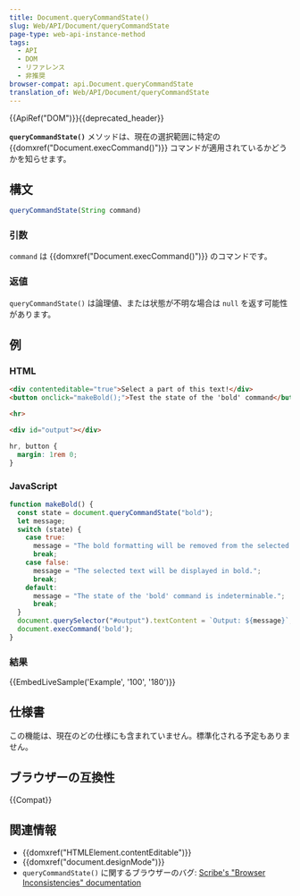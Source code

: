 ```yaml
---
title: Document.queryCommandState()
slug: Web/API/Document/queryCommandState
page-type: web-api-instance-method
tags:
  - API
  - DOM
  - リファレンス
  - 非推奨
browser-compat: api.Document.queryCommandState
translation_of: Web/API/Document/queryCommandState
---
```

{{ApiRef("DOM")}}{{deprecated_header}}

**`queryCommandState()`** メソッドは、現在の選択範囲に特定の {{domxref("Document.execCommand()")}} コマンドが適用されているかどうかを知らせます。

## 構文

```js
queryCommandState(String command)
```

### 引数

`command` は {{domxref("Document.execCommand()")}} のコマンドです。

### 返値

`queryCommandState()` は論理値、または状態が不明な場合は `null` を返す可能性があります。

## 例

### HTML

```html
<div contenteditable="true">Select a part of this text!</div>
<button onclick="makeBold();">Test the state of the 'bold' command</button>

<hr>

<div id="output"></div>
```

```css hidden
hr, button {
  margin: 1rem 0;
}
```

### JavaScript

```js
function makeBold() {
  const state = document.queryCommandState("bold");
  let message;
  switch (state) {
    case true:
      message = "The bold formatting will be removed from the selected text.";
      break;
    case false:
      message = "The selected text will be displayed in bold.";
      break;
    default:
      message = "The state of the 'bold' command is indeterminable.";
      break;
  }
  document.querySelector("#output").textContent = `Output: ${message}`;
  document.execCommand('bold');
}
```

### 結果

{{EmbedLiveSample('Example', '100', '180')}}

## 仕様書

この機能は、現在のどの仕様にも含まれていません。標準化される予定もありません。

## ブラウザーの互換性

{{Compat}}

## 関連情報

- {{domxref("HTMLElement.contentEditable")}}
- {{domxref("document.designMode")}}
- `queryCommandState()` に関するブラウザーのバグ: [Scribe's "Browser Inconsistencies" documentation](https://github.com/guardian/scribe/blob/master/BROWSERINCONSISTENCIES.md#documentquerycommandstate)
